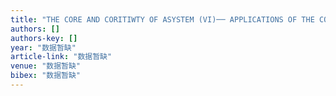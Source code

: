 ```yaml
---
title: "THE CORE AND CORITIWTY OF ASYSTEM (VI)── APPLICATIONS OF THE CORE AND CORITIVITY TO RELATIONS RESEARCH IN SMALL GROUPS INTERPERSONAL"
authors: []
authors-key: []
year: "数据暂缺"
article-link: "数据暂缺"
venue: "数据暂缺"
bibex: "数据暂缺"
---
```

